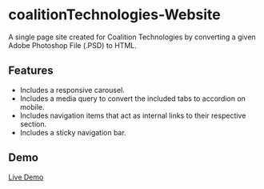 # coalitionTechnologies-Website
A single page site created for Coalition Technologies by converting a given Adobe Photoshop File (.PSD) to HTML.


## Features
* Includes a responsive carousel.
* Includes a media query to convert the included tabs to accordion on mobile.
* Includes navigation items that act as internal links to their respective section.
* Includes a sticky navigation bar. 

## Demo
[Live Demo](https://pruelas.github.io/coalitionTechnologies-Website/)
